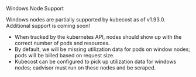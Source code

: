 Windows Node Support

Windows nodes are partially supported by kubecost as of v1.93.0. Additional support is coming soon!
* When tracked by the kubernetes API, nodes should show up with the correct number of pods and resources.
* By default, we will be missing utilization data for pods on window nodes; pods will be billed based on request size.
* Kubecost can be configured to pick up utilization data for windows nodes; cadvisor must run on these nodes and be scraped.
